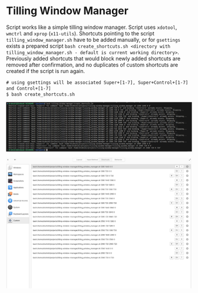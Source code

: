 # Tilling Window Manager

Script works like a simple tilling window manager. Script uses `xdotool`, `wmctrl` and `xprop` (`x11-utils`). Shortcuts pointing to the script `tilling_window_manager.sh` have to be added manually, or for `gsettings` exists a prepared script `bash create_shortcuts.sh <directory with tilling_window_manager.sh - default is current working directory>`. Previously added shortcuts that would block newly added shortcuts are removed after confirmation, and no duplicates of custom shortcuts are created if the script is run again.

```
# using gsettings will be associated Super+[1-7], Super+Control+[1-7] and Control+[1-7]
$ bash create_shortcuts.sh
```

![Preview](preview_create_shortcuts.png)

![Preview](preview_shortcuts.png)
